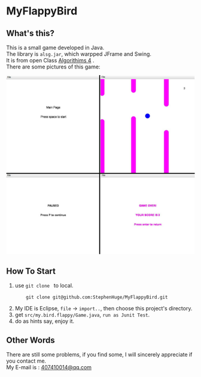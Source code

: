 # MyFlappyBird

## What's this?
This is a small game developed in Java.  
The library is `alsg.jar`, which warpped JFrame and Swing.  
It is from open Class [Algorithims 4](https://www.coursera.org/learn/algorithms-part1/home/welcome ) .  
There are some pictures of this game:  
<center>

![composite](https://github.com/StephenHuge/Markdown_Pic/blob/master/Java/Game/FlappyBird/composite.jpg?raw=true)
</center>

## How To Start
1. use `git clone ` to local.
    ```
        git clone git@github.com:StephenHuge/MyFlappyBird.git
    ```
2. My IDE is Eclipse, `file` -> `import..`, then choose this project's directory.
3. get `src/my.bird.flappy/Game.java`, `run as Junit Test`.
4. do as hints say, enjoy it.

## Other Words
There are still some problems, if you find some, I will sincerely appreciate if you contact me.  
My E-mail is : 407410014@qq.com